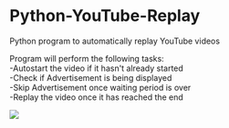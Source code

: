 # Python-YouTube-Replay
Python program to automatically replay YouTube videos

Program will perform the following tasks:
  <br>-Autostart the video if it hasn't already started
  <br>-Check if Advertisement is being displayed
  <br>-Skip Advertisement once waiting period is over
  <br>-Replay the video once it has reached the end
  
  ![](demo.gif)
